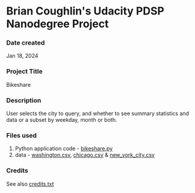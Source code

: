 # Brian Coughlin's Udacity PDSP Nanodegree Project

### Date created
Jan 18, 2024

### Project Title
Bikeshare

### Description
User selects the city to query, and whether to see summary statistics and data or a subset by weekday, month or both.

### Files used
1. Python application code - [bikeshare.py](bikeshare.py)
2. data - [washington.csv](washington.csv), [chicago.csv](chicago.csv) & [new_york_city.csv](new_york_city.csv)

### Credits

See also [credits.txt](credits.txt)

